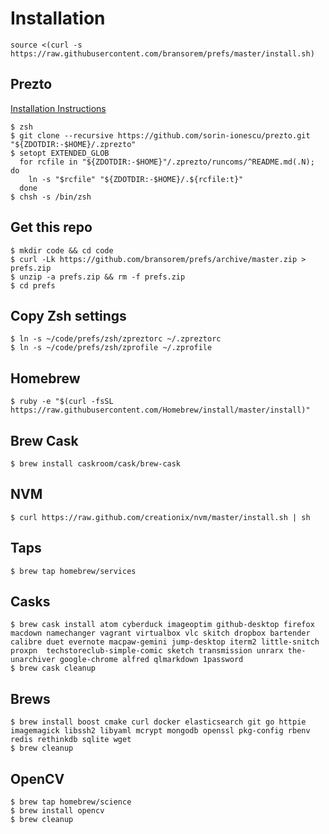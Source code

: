 # Installation

    source <(curl -s https://raw.githubusercontent.com/bransorem/prefs/master/install.sh)



## Prezto

[Installation Instructions](https://github.com/sorin-ionescu/prezto)

```
$ zsh
$ git clone --recursive https://github.com/sorin-ionescu/prezto.git "${ZDOTDIR:-$HOME}/.zprezto"
$ setopt EXTENDED_GLOB
  for rcfile in "${ZDOTDIR:-$HOME}"/.zprezto/runcoms/^README.md(.N); do
    ln -s "$rcfile" "${ZDOTDIR:-$HOME}/.${rcfile:t}"
  done
$ chsh -s /bin/zsh
```

## Get this repo

    $ mkdir code && cd code
    $ curl -Lk https://github.com/bransorem/prefs/archive/master.zip > prefs.zip
    $ unzip -a prefs.zip && rm -f prefs.zip
    $ cd prefs

## Copy Zsh settings

    $ ln -s ~/code/prefs/zsh/zpreztorc ~/.zpreztorc
    $ ln -s ~/code/prefs/zsh/zprofile ~/.zprofile

## Homebrew

    $ ruby -e "$(curl -fsSL https://raw.githubusercontent.com/Homebrew/install/master/install)"

## Brew Cask

    $ brew install caskroom/cask/brew-cask

## NVM

    $ curl https://raw.github.com/creationix/nvm/master/install.sh | sh

## Taps

    $ brew tap homebrew/services

## Casks

```
$ brew cask install atom cyberduck imageoptim github-desktop firefox macdown namechanger vagrant virtualbox vlc skitch dropbox bartender calibre duet evernote macpaw-gemini jump-desktop iterm2 little-snitch proxpn  techstoreclub-simple-comic sketch transmission unrarx the-unarchiver google-chrome alfred qlmarkdown 1password
$ brew cask cleanup
```

## Brews

```
$ brew install boost cmake curl docker elasticsearch git go httpie imagemagick libssh2 libyaml mcrypt mongodb openssl pkg-config rbenv redis rethinkdb sqlite wget
$ brew cleanup
```

## OpenCV

```
$ brew tap homebrew/science
$ brew install opencv
$ brew cleanup
```
